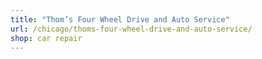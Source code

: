 ```yaml
---
title: "Thom’s Four Wheel Drive and Auto Service"
url: /chicago/thoms-four-wheel-drive-and-auto-service/
shop: car repair
---
```

